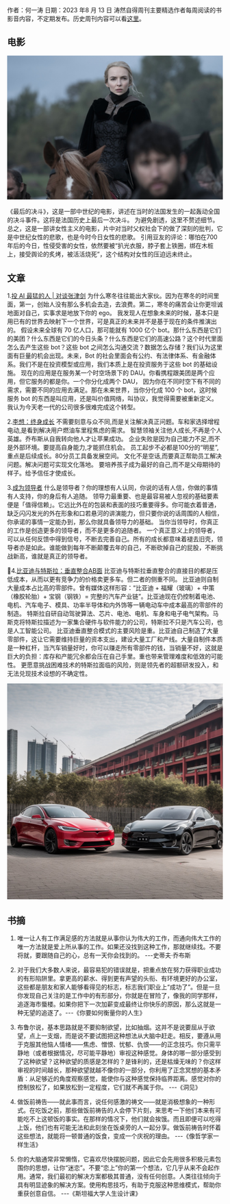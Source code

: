 作者：何一涛
日期：2023 年8 月 13 日
涛然自得周刊主要精选作者每周阅读的书影音内容，不定期发布。历史周刊内容可以看[这里](https://github.com/imhet/beyond-code-weekly)。


## 电影
![](i/c610243b-06a6-43d4-85d1-7802ce40845b.jpg)

《最后的决斗》，这是一部中世纪的电影，讲述在当时的法国发生的一起轰动全国的决斗事件。这将是法国历史上最后一次决斗。
为避免剧透，这里不赘述细节。总之，这是一部讲女性主义的电影，片中对当时父权社会下的做了深刻的批判，它是中世纪女性的悲歌，也是今时今日女性的悲歌。
引用豆友的评论：哪怕在700年后的今日，性侵受害的女性，依然要被“扒光衣服，脖子套上铁圈，绑在木桩上，接受舆论的炙烤，被活活烧死”，这个结构对女性的压迫远未终止。



## 文章


1.[投 AI 最猛的人 | 对谈张津剑](https://mp.weixin.qq.com/s/wOkZBO3_ZTDbDNrK21P6Bw)
为什么寒冬往往能出大家伙。因为在寒冬的时间里面，第一，创始人没有那么多机会去造，去浪费。第二，寒冬的痛苦会让你更坦诚地面对自己，实事求是地放下你的 ego。
我发现人在想象未来的时候，基本只是用已有的世界去映射下一个世界，可是真正的未来并不是基于现在的条件推演出的。
假设未来全球有 70 亿人口，那可能就有 1000 亿个 bot。那什么东西是它们的美团？什么东西是它们的今日头条？什么东西是它们的高速公路？这个时代里面怎么去产生这些 bot？这些 bot 之间怎么沟通交流？数据怎么存储？我们认为这里面有巨量的机会出现。未来，Bot 的社会里面会有公约、有法律体系、有金融体系。我们不是在投资模型或应用，我们本质上是在投资服务于这些 bot 的基础设施。
现在的应用是在服务某一个时空场景下的 DAU。你看携程跟美团是两个应用，但它服务的都是你。一个你分化成两个 DAU， 因为你在不同时空下有不同的需求，需要不同的应用去满足。那在未来世界，当你分化成 100 个 bot，这时候服务 bot 的东西是叫应用，还是叫价值网络，叫协议，我觉得需要被重新定义。我认为今天老一代的公司很多很难完成这个转型。


2.[李想：终身成长](https://mp.weixin.qq.com/s/w_4cI6y-6wJsDsN1zwHBUA)
不需要刻意与众不同,而是关注解决真正问题。车和家选择增程电动,是看到解决用户燃油车里程焦虑的需求。
智慧领袖关注他人成长,不再是个人英雄。乔布斯从自我转向他人才让苹果成功。
企业失败是因为自己能力不足,而不是外部环境。要提高自身能力,才能抓住机会。
员工起步不必都是100分的“明星”,重点是后续成长。80分员工具备发展空间。
文化不是空话,而要真正帮助员工解决问题。解决问题可实现文化落地。
要培养孩子成为最好的自己,而不是父母期待的样子。给予信任才使成长。



3.[成为领导者](https://mp.weixin.qq.com/s/br2NXgdykCqO9WKK0Z72xw)
什么是领导者？你的理想有人认同，你说的话有人信，你做的事情有人支持，你的身后有人追随。
领导力最重要、也是最容易被人忽视的基础要素便是「值得信赖」。它远比外在的包装和表面的技巧重要得多。你可能衣着普通，缺乏闪闪发光的外在形象和口若悬河的讲演能力，但只要你说的话周围的人相信，你承诺的事情一定能办到，那么你就具备领导力的基础。
当你当领导时，你真正的工作是创造更多的领导者，而不是更多的追随者。
一个真正意义上的领导者，可以从任何反馈中得到信号，不断去完善自己。所有的成长都意味着褪去旧壳，领导者亦是如此。谁能做到每年不断颠覆去年的自己，不断砍掉自己的屁股，不断挑战新高，谁就是真正的领导者。



4.[比亚迪与特斯拉：垂直整合AB面](https://www.huxiu.com/article/1858133.html)
比亚迪与特斯拉垂直整合的直接目的都是压低成本，从而以更有竞争力的价格卖更多车。但二者的侧重不同。
比亚迪则自制大量成本占比高的零部件。曾有媒体这样形容：“比亚迪 + 福耀（玻璃）+ 中策（橡胶轮胎）+ 宝钢（钢铁）= 完整的汽车产业链”。比亚迪现在仍控制着电池、电机、汽车电子、模具、功率半导体和内外饰等一辆电动车中成本最高的零部件的制造。
特斯拉自研自动驾驶算法、芯片、电池、电机、车身和电子电气架构。马斯克将特斯拉描述为一家集合硬件与软件能力的公司，特斯拉不只是汽车公司，也是人工智能公司。
比亚迪垂直整合模式的主要风险是重。比亚迪自己制造了大量零部件，这让它需要维持巨量的资本支出，建设大量工厂和产线。大量自制件本质是一种杠杆，当汽车销量好时，你可以赚走所有零部件的钱，当销量不好，这就是巨大的负担：库存和产能冗余都会压在自己手里。重也带来管理难度和低效的可能性。
更愿意挑战困难技术的特斯拉面临的风险，则是领先者的超额研发投入，和无法兑现技术设想的不确定性。

![](i/880618c4-08ef-4514-aa3b-72a4eeb50831.jpg)


## 书摘

1. 唯一让人有工作满足感的方法就是从事你认为伟大的工作，而通向伟大工作的唯一方法就是爱上所从事的工作。如果还没找到这种工作，那就继续找。不要将就，要跟随自己的心，总有一天你会找到的。 ---史蒂夫·乔布斯

2. 对于我们大多数人来说，最容易犯的错误就是，把重点放在努力获得职业成功的有形陷阱里。拿更高的薪水、得到更有声望的头衔、有环境更好的办公室，这些都是朋友和家人能够看得见的标志，标志我们职业上“成功了”。但是一旦你发现自己关注的是工作中的有形部分，你就是在冒险了，像我的同学那样，追逐海市蜃楼。如果你把下一次加薪变成最终让你快乐的原因，那么这就是一种无望的追逐了。---《你要如何衡量你的人生》

3. 布鲁尔说，基本思路就是不要抑制欲望，比如抽烟。这并不是说要屈从于欲望，点上一支烟，而是说不要试图把这种想法从大脑中赶走。相反，要遵从用于克服其他恼人情绪——焦虑、憎恨、忧郁、仇恨——的正念技巧。你只需平静地（或者根据情况，尽可能平静地）审视这种感觉。身体的哪一部分感受到了这种欲望？这种欲望的质感是怎样的？是锋利的，还是枯燥无味的？你这样审视的时间越长，那种欲望就越不像你的一部分，你利用了正念冥想的基本矛盾：从足够近的角度观察感觉，能使你与这种感觉保持临界距离。感觉对你的控制放松了，如果放松到一定程度，它们就不再属于你。 ---《洞见》

4. 做饭前祷告——就此事而言，说任何感激的祷文——就是消极想象的一种形式。在吃饭之前，那些做饭前祷告的人会停下片刻，来思考一下他们本来有可能吃不上这顿饭的事实。在那样的情况下，他们就会挨饿。而且即便可以吃得上饭，他们也有可能无法和此刻坐在饭桌旁的人一起分享。做饭前祷告时怀着这些想法，就能将一顿普通的饭食，变成一个庆祝的理由。 ---《像哲学家一样生活》

5. 你的大脑通常非常懒惰，它喜欢尽快摆脱问题，因此它会先用很多积极元素包围你的思想，让你“迷恋”。不要“恋上”你的第一个想法，它几乎从来不会起作用。通常，我们最初的解决方案都极其普通，没有任何创意。人类往往倾向于具有明显迹象的解决方案。使用构思技巧，有助于克服这种思维模式，帮助你重获创意自信。 ---《斯坦福大学人生设计课》


